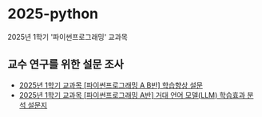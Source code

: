 # 2025-python
2025년 1학기 '파이썬프로그래밍' 교과목

## 교수 연구를 위한 설문 조사
- [2025년 1학기 교과목  [파이썬프로그래밍 A B반] 학습향상 설문](https://forms.office.com/r/N4JDkU23Hz)
- [2025년 1학기 교과목 [파이썬프로그래밍 A반] 거대 언어 모델(LLM) 학습효과 분석 설문지](https://forms.office.com/r/84fuFLyWsK)
